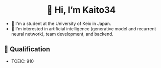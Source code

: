 <h1 align="center">
  👋 Hi, I’m Kaito34
</h1>

- 🏫 I'm a student at the University of Keio in Japan.
- 👀 I'm interested in artificial intelligence (generative model and recurrent neural network), team development, and backend.

## 🐾  Qualification
- TOEIC: 910

<!---
Kaito34/Kaito34 is a ✨ special ✨ repository because its `README.md` (this file) appears on your GitHub profile.
You can click the Preview link to take a look at your changes.
--->
